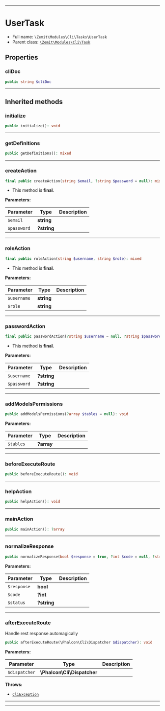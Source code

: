***

# UserTask





* Full name: `\Zemit\Modules\Cli\Tasks\UserTask`
* Parent class: [`\Zemit\Modules\Cli\Task`](../Task.md)



## Properties


### cliDoc



```php
public string $cliDoc
```






***



## Inherited methods


### initialize



```php
public initialize(): void
```












***

### getDefinitions



```php
public getDefinitions(): mixed
```












***

### createAction



```php
final public createAction(string $email, ?string $password = null): mixed
```





* This method is **final**.


**Parameters:**

| Parameter | Type | Description |
|-----------|------|-------------|
| `$email` | **string** |  |
| `$password` | **?string** |  |





***

### roleAction



```php
final public roleAction(string $username, string $role): mixed
```





* This method is **final**.


**Parameters:**

| Parameter | Type | Description |
|-----------|------|-------------|
| `$username` | **string** |  |
| `$role` | **string** |  |





***

### passwordAction



```php
final public passwordAction(?string $username = null, ?string $password = null): array
```





* This method is **final**.


**Parameters:**

| Parameter | Type | Description |
|-----------|------|-------------|
| `$username` | **?string** |  |
| `$password` | **?string** |  |





***

### addModelsPermissions



```php
public addModelsPermissions(?array $tables = null): void
```








**Parameters:**

| Parameter | Type | Description |
|-----------|------|-------------|
| `$tables` | **?array** |  |





***

### beforeExecuteRoute



```php
public beforeExecuteRoute(): void
```












***

### helpAction



```php
public helpAction(): void
```












***

### mainAction



```php
public mainAction(): ?array
```












***

### normalizeResponse



```php
public normalizeResponse(bool $response = true, ?int $code = null, ?string $status = null): array
```








**Parameters:**

| Parameter | Type | Description |
|-----------|------|-------------|
| `$response` | **bool** |  |
| `$code` | **?int** |  |
| `$status` | **?string** |  |





***

### afterExecuteRoute

Handle rest response automagically

```php
public afterExecuteRoute(\Phalcon\Cli\Dispatcher $dispatcher): void
```








**Parameters:**

| Parameter | Type | Description |
|-----------|------|-------------|
| `$dispatcher` | **\Phalcon\Cli\Dispatcher** |  |




**Throws:**

- [`CliException`](../../../Exception/CliException.md)



***


***
